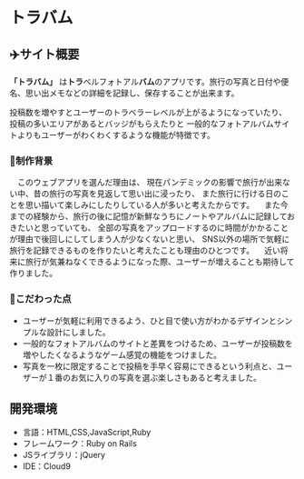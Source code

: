 # トラバム

## ✈️サイト概要
**「トラバム」** は**トラ**ベルフォトアル**バム**のアプリです。旅行の写真と日付や便名、思い出メモなどの詳細を記録し、保存することが出来ます。

投稿数を増やすとユーザーのトラベラーレベルが上がるようになっていたり、
投稿の多いエリアがあるとバッジがもらえたりと
一般的なフォトアルバムサイトよりもユーザーがわくわくするような機能が特徴です。

### 📸制作背景
　このウェブアプリを選んだ理由は、
現在パンデミックの影響で旅行が出来ない中、昔の旅行の写真を見返して思い出に浸ったり、
また旅行に行ける日のことを思い描いて楽しみにしたりしている人が多いと考えたからです。
　また今までの経験から、旅行の後に記憶が新鮮なうちにノートやアルバムに記録しておきたいと思っていても、
全部の写真をアップロードするのに時間がかかることが理由で後回しにしてしまう人が少なくないと思い、
SNS以外の場所で気軽に旅行を記録できるものを作りたいと考えたことも理由のひとつです。
　近い将来に旅行が気兼ねなくできるようになった際、ユーザーが増えることも期待して作りました。

### 👀こだわった点
- ユーザーが気軽に利用できるよう、ひと目で使い方がわかるデザインとシンプルな設計にしました。
- 一般的なフォトアルバムのサイトと差異をつけるため、ユーザーが投稿数を増やしたくなるようなゲーム感覚の機能をつけました。
- 写真を一枚に限定することで投稿を手早く容易にできるという利点と、ユーザーが１番のお気に入りの写真を選ぶ楽しさもあると考えました。

## 開発環境
- 言語：HTML,CSS,JavaScript,Ruby
- フレームワーク：Ruby on Rails
- JSライブラリ：jQuery
- IDE：Cloud9
